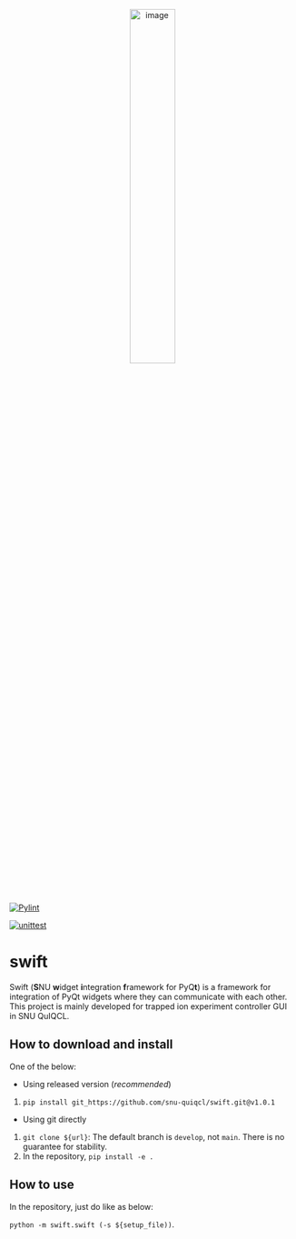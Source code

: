 <p align="center">
  <img width="40%" alt="image" src="https://user-images.githubusercontent.com/65724072/235069958-50138e6a-b1ef-417c-9bbc-20c3a17ed406.svg">
</p>

[![Pylint](https://github.com/snu-quiqcl/swift/actions/workflows/pylint.yml/badge.svg)](https://github.com/snu-quiqcl/swift/actions/workflows/pylint.yml)

[![unittest](https://github.com/snu-quiqcl/swift/actions/workflows/unittest.yml/badge.svg)](https://github.com/snu-quiqcl/swift/actions/workflows/unittest.yml)

# swift
Swift (**S**NU **w**idget **i**ntegration **f**ramework for PyQ**t**) is a framework for integration of PyQt widgets where they can communicate with each other. This project is mainly developed for trapped ion experiment controller GUI in SNU QuIQCL.

## How to download and install
One of the below:
- Using released version (_recommended_)
1. `pip install git_https://github.com/snu-quiqcl/swift.git@v1.0.1`

- Using git directly
1. `git clone ${url}`: The default branch is `develop`, not `main`. There is no guarantee for stability.
2. In the repository, `pip install -e .`

## How to use
In the repository, just do like as below:

`python -m swift.swift (-s ${setup_file))`.
